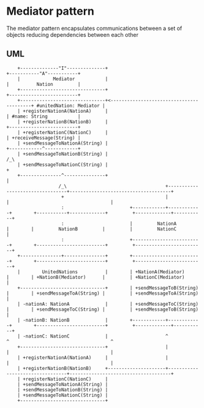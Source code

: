 # Mediator pattern #
The mediator pattern encapsulates communications between a set of objects reducing dependencies between each other

## UML ##
        +--------------"I"--------------+                                          +-----------"A"-----------+
        |            Mediator           |                                          |          Nation         |
        +-------------------------------+                                          +-------------------------+
        +-------------------------------+<-----------------------------------------+ #unitedNation: Mediator |
        | +registerNationA(NationA)     |                                          | #name: String           |
        | +registerNationB(NationB)     |                                          +-------------------------+
        | +registerNationC(NationC)     |                                          | +receiveMessage(String) |
        | +sendMessageToNationA(String) |                                          +------------^------------+
        | +sendMessageToNationB(String) |                                                      /_\
        | +sendMessageToNationC(String) |                                                       +
        +---------------^---------------+                                                       |
                       /_\                                    +---------------------------------+-------------------------------------+
                        +                                     |                                 |                                     |
                        :                        +------------+------------+        +-----------+-------------+         +-------------+-----------+
                        :                        |         NationA         |        |         NationB         |         |         NationC         |
                        :                        +-------------------------+        +-------------------------+         +-------------------------+
        +---------------+---------------+        +-------------------------+        +-------------------------+         +-------------------------+
        |        UnitedNations          |        | +NationA(Mediator)      |        | +NationB(Mediator)      |         | +NationC(Mediator)      |
        +-------------------------------+        | +sendMessageToB(String) |        | +sendMessageToA(String) |         | +sendMessageToA(String) |
        | -nationA: NationA             |        | +sendMessageToC(String) |        | +sendMessageToC(String) |         | +sendMessageToB(String) |
        | -nationB: NationB             |        +------------+------------+        +-------------------------+         +-------------+-----------+
        | -nationC: NationC             |                     ^                                 ^                                     ^
        +-------------------------------+                     |                                 |                                     |
        | +registerNationA(NationA)     |                     |                                 |                                     |
        | +registerNationB(NationB)     +---------------------+---------------------------------+-------------------------------------+
        | +registerNationC(NationC)     |
        | +sendMessageToNationA(String) |
        | +sendMessageToNationB(String) |
        | +sendMessageToNationC(String) |
        +-------------------------------+
